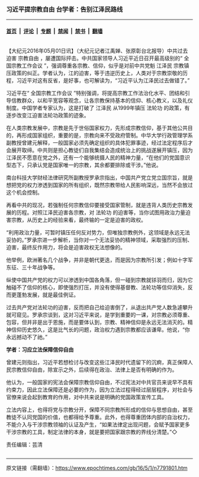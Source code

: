 ### 习近平提宗教自由 台学者：告别江泽民路线

---

#### [首页](../../../..?n7791801) &nbsp;|&nbsp; [评论](../../../../../epoch-comment?n7791801) &nbsp;|&nbsp; [专题](../../../../../epoch-special?n7791801) &nbsp;|&nbsp; [禁闻](../../../../../epoch-news?n7791801) &nbsp;|&nbsp; [禁书](../../../../../books?n7791801) &nbsp;|&nbsp; [翻墙](https://github.com/gfw-breaker/nogfw/blob/master/README.md?n7791801)


<div class="column" id="artbody" itemprop="articleBody">
 <!-- article content begin -->
 <p>
  【大纪元2016年05月01日讯】（大纪元记者江禹婵、张原彰台北报导）中共过去迫害
  <ok href="https://www.epochtimes.com/gb/tag/%E5%AE%97%E6%95%99%E8%87%AA%E7%94%B1.html">
   宗教自由
  </ok>
  ，屡遭国际抨击。中共国家领导人习近平近日召开最高级别的“
  <ok href="https://www.epochtimes.com/gb/tag/%E5%85%A8%E5%9B%BD%E5%AE%97%E6%95%99%E5%B7%A5%E4%BD%9C%E4%BC%9A%E8%AE%AE.html">
   全国宗教工作会议
  </ok>
  ”，强调尊重各宗教、信仰，似乎是对前中共党魁
  <ok href="https://www.epochtimes.com/gb/tag/%E6%B1%9F%E6%B3%BD%E6%B0%91.html">
   江泽民
  </ok>
  宗教镇压政策的纠正。学者认为，江的迫害，等于违逆历史上，人类对于宗教崇敬的历程，习近平对这有反省，是好事，也可解读为，“习近平认为江泽民过去做错了。”
 </p>
 <p>
  习近平在“
  <ok href="https://www.epochtimes.com/gb/tag/%E5%85%A8%E5%9B%BD%E5%AE%97%E6%95%99%E5%B7%A5%E4%BD%9C%E4%BC%9A%E8%AE%AE.html">
   全国宗教工作会议
  </ok>
  ”特别强调，将提高宗教工作法治化水平、团结和引导信教群众，以和平宽容等观念，让各宗教保持基本的信仰、核心教义，以及礼仪制度。中国学者专家认为，这是打破了
  <ok href="https://www.epochtimes.com/gb/tag/%E6%B1%9F%E6%B3%BD%E6%B0%91.html">
   江泽民
  </ok>
  从1999年镇压
  <ok href="https://www.epochtimes.com/gb/tag/%E6%B3%95%E8%BD%AE%E5%8A%9F.html">
   法轮功
  </ok>
  的政策，有逐步改变江迫害法轮功政策的迹象。
 </p>
 <p>
  在人类宗教发展中，宗教是先于世俗国家权力，先形成宗教信仰，基于其他公共目的，再形成国家组织，重要的是，宗教向来不受政府管制。中华大学行政管理学系副教授曾建元解释，一般国家必须先确定组织的具体犯罪事迹，经过法定程序后才会展开取缔。中共则是担心教徒们自我集结会造成统治上的挑战遂展开镇压，因为江泽民不愿意在党之外，还有一个能够统摄人民的精神力量，“在他们的党国意识型态下，只承认党是国家唯一的宗教，其余都要排除或干涉。”他说。
 </p>
 <p>
  南台科技大学财经法律研究所副教授罗承宗指出，中国共产党立党立国宗旨，就是想把党的权力渗透到国家的所有组织，既然宗教带给人民影响深远，当然不会放过这个机会控制。
 </p>
 <p>
  再看中共的现况，若强制任何宗教信仰要接受国家管制，就是违背人类历史宗教发展的历程。对照江泽民迫害各宗教，对
  <ok href="https://www.epochtimes.com/gb/tag/%E6%B3%95%E8%BD%AE%E5%8A%9F.html">
   法轮功
  </ok>
  的迫害等，当你试图用政治力量迫害宗教，从历史上的经验来看，最终输的一定是迫害的政权。
 </p>
 <p>
  “利用政治力量，可暂时镇压任何反对势力，但唯独宗教例外，这领域是永远无法妥协的。”罗承宗进一步解析，当你对一个无法妥协的精神领域，采取强烈的压制、迫害，最终反作用力，将会是迫害政权无法想像的。
 </p>
 <p>
  他举例，欧洲著名几个战争，并非是朝代更迭，而是因为宗教所引发；例如十字军东征、三十年战争等。
 </p>
 <p>
  纵使中国共产党的权力可以渗透到中国各角落，但一碰到宗教就铩羽而归，因为它触碰不了信仰的核心，即使强烈打压，并没有使得基督教、法轮功等信仰消失，反而更蓬勃发展，就是最佳例证。
 </p>
 <p>
  过去共产党对法轮功的迫害，反而把自己给迫害倒了，从退出共产党人数急遽攀升就可窥见。罗承宗谈到，这对习近平来说，是学到重要的一课，对宗教必须尊重、包容，但并非是出于恩施，而是要体认到，宗教、精神信仰是永远无法消灭的。精神信仰历史悠久，这是比气长的问题，政治权力遇到宗教都应该谦卑。他说，“你永远撼动不了祂。”
 </p>
 <p>
  <strong>
   学者：习应立法保障信仰自由
  </strong>
 </p>
 <p>
  曾建元则指出，习近平若想检讨与改变这些江泽民时代遗留下的沉痾，真正保障人民宗教信仰自由，除宣示之外，后续得在政治、法律上是否有明确的作为。
 </p>
 <p>
  他认为，一般国家的宪法会保障宗教信仰自由，不过宪法对中共官员来说早不具有约束力，因此立法保障还是必要的作为，因为立法过程得经过层层程序，对社会与官僚来说会起到教育的作用，对中共来说是明确的党国政策宣传工具。
 </p>
 <p>
  立法内容上，也得将党与宗教分开，保障不同宗教所形成的信仰与思想自由，甚至教徒不认同党国的价值，也都得给予尊重。此外，也得尊重团体内部的自治权力，不能介入与干涉宗教领袖的认证及产生，“如果法律定出现问题，会赋予国家更多干涉宗教的工具，制定法律的本身，就是要把国家跟宗教的界线分清楚。”◇
 </p>
 <p>
  责任编辑：芸清
 </p>
 <!-- article content end -->
</div>


---

原文链接（需翻墙）：https://www.epochtimes.com/gb/16/5/1/n7791801.htm